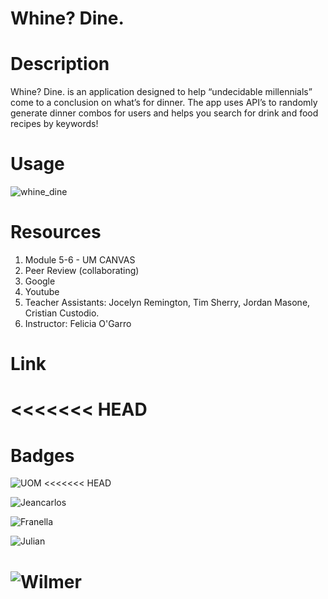 # Whine? Dine.

# Description

Whine? Dine. is an application designed to help “undecidable millennials” come to a conclusion on what’s for dinner. The app uses API’s to randomly generate dinner combos for users and helps you search for drink and food recipes by keywords!

# Usage

![whine_dine](https://github.com/fraancellaa/whine-dine/blob/main/assets/images/Whine_%20Dine.gif?raw=true)

# Resources

1. Module 5-6 - UM CANVAS
2. Peer Review (collaborating)
3. Google
4. Youtube
5. Teacher Assistants: Jocelyn Remington, Tim Sherry, Jordan Masone, Cristian Custodio.
6. Instructor: Felicia O'Garro

# Link

# <<<<<<< HEAD

# Badges

![UOM](https://img.shields.io/badge/University%20of-Miami-orange)
<<<<<<< HEAD

![Jeancarlos](https://img.shields.io/badge/Jeancarlos%20of-Miami-blue)

![Franella](https://img.shields.io/badge/Francella%20of-Miami-pink)

![Julian](https://img.shields.io/badge/Julian%20of-Miami-red)

# ![Wilmer](https://img.shields.io/badge/Wilmer%20of-Miami-green)
